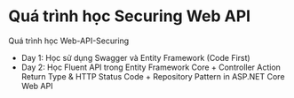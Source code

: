# Quá trình học Securing Web API
Quá trình học Web-API-Securing 

* Day 1: Học sử dụng Swagger và Entity Framework (Code First)
* Day 2: Học Fluent API trong Entity Framework Core + Controller Action Return Type & HTTP Status Code + Repository Pattern in ASP.NET Core Web API
